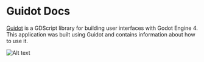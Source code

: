 # Guidot Docs
[Guidot](https://github.com/AndresGamboaA/guidot) is a GDScript library for building user interfaces with Godot Engine 4.
This application was built using Guidot and contains information about how to use it.

![Alt text](screenshots/gif1.gif?raw=true "Title")
